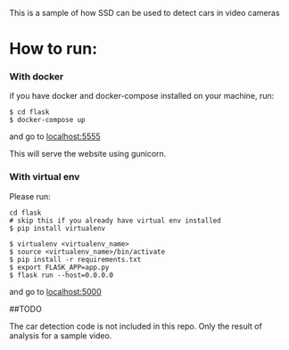 This is a sample of how SSD can be used to detect cars in video cameras

# How to run:

### With docker
if you have docker and docker-compose installed on your machine, run:

    $ cd flask
    $ docker-compose up

and go to [localhost:5555](localhost:5555)

This will serve the website using gunicorn.


### With virtual env
Please run:

    cd flask
    # skip this if you already have virtual env installed
    $ pip install virtualenv

    $ virtualenv <virtualenv_name>
    $ source <virtualenv_name>/bin/activate
    $ pip install -r requirements.txt 
    $ export FLASK_APP=app.py
    $ flask run --host=0.0.0.0

and go to [localhost:5000](localhost:5000)


##TODO

The car detection code is not included in this repo. Only the result of analysis for a sample video.